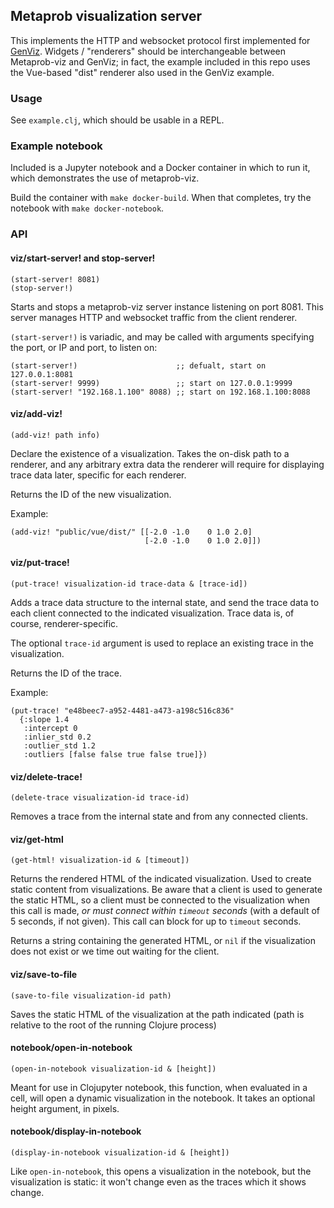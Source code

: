 ## Metaprob visualization server

This implements the HTTP and websocket protocol first implemented for
[GenViz](https://github.com/probcomp/GenViz). Widgets / "renderers"
should be interchangeable between Metaprob-viz and GenViz; in fact,
the example included in this repo uses the Vue-based "dist" renderer
also used in the GenViz example.

### Usage

See `example.clj`, which should be usable in a REPL.

### Example notebook

Included is a Jupyter notebook and a Docker container in which to run
it, which demonstrates the use of metaprob-viz.

Build the container with `make docker-build`. When that completes, try
the notebook with `make docker-notebook`.

### API

#### viz/start-server! and stop-server!

    (start-server! 8081)
    (stop-server!)

Starts and stops a metaprob-viz server instance listening on
port 8081. This server manages HTTP and websocket traffic from the
client renderer.

`(start-server!)` is variadic, and may be called with arguments
specifying the port, or IP and port, to listen on:

    (start-server!)                      ;; defualt, start on 127.0.0.1:8081
    (start-server! 9999)                 ;; start on 127.0.0.1:9999
    (start-server! "192.168.1.100" 8088) ;; start on 192.168.1.100:8088

#### viz/add-viz!

    (add-viz! path info)

Declare the existence of a visualization. Takes the on-disk path to a
renderer, and any arbitrary extra data the renderer will require for
displaying trace data later, specific for each renderer.

Returns the ID of the new visualization.

Example:

    (add-viz! "public/vue/dist/" [[-2.0 -1.0    0 1.0 2.0]
                                  [-2.0 -1.0    0 1.0 2.0]])

#### viz/put-trace!

    (put-trace! visualization-id trace-data & [trace-id])

Adds a trace data structure to the internal state, and send the trace
data to each client connected to the indicated visualization. Trace
data is, of course, renderer-specific.

The optional `trace-id` argument is used to replace an existing trace
in the visualization.

Returns the ID of the trace.

Example:

    (put-trace! "e48beec7-a952-4481-a473-a198c516c836"
      {:slope 1.4
       :intercept 0
       :inlier_std 0.2
       :outlier_std 1.2
       :outliers [false false true false true]})

#### viz/delete-trace!

    (delete-trace visualization-id trace-id)

Removes a trace from the internal state and from any connected clients.

#### viz/get-html

    (get-html! visualization-id & [timeout])

Returns the rendered HTML of the indicated visualization. Used to
create static content from visualizations. Be aware that a client is
used to generate the static HTML, so a client must be connected to the
visualization when this call is made, _or must connect within
`timeout` seconds_ (with a default of 5 seconds, if not given). This
call can block for up to `timeout` seconds.

Returns a string containing the generated HTML, or `nil` if the
visualization does not exist or we time out waiting for the client.

#### viz/save-to-file

    (save-to-file visualization-id path)

Saves the static HTML of the visualization at the path indicated (path
is relative to the root of the running Clojure process)

#### notebook/open-in-notebook

    (open-in-notebook visualization-id & [height])

Meant for use in Clojupyter notebook, this function, when evaluated in
a cell, will open a dynamic visualization in the notebook. It takes an
optional height argument, in pixels.

#### notebook/display-in-notebook

    (display-in-notebook visualization-id & [height])

Like `open-in-notebook`, this opens a visualization in the notebook,
but the visualization is static: it won't change even as the traces
which it shows change.
